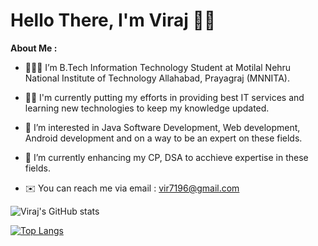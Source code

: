 # **Hello There, I'm Viraj** 👋🏻

**About Me :**

- 🧑🏻‍🎓 I’m B.Tech Information Technology Student at Motilal Nehru National Institute of Technology Allahabad, Prayagraj (MNNITA).

- 💪🏻 I'm currently putting my efforts in providing best IT services and learning new technologies to keep my knowledge updated.

- 👀 I’m interested in Java Software Development, Web development, Android development and on a way to be an expert on these fields.

- 🌱 I’m currently enhancing my CP, DSA to acchieve expertise in these fields.

- ✉️ You can reach me via email : vir7196@gmail.com


![Viraj's GitHub stats](https://github-readme-stats.vercel.app/api?username=viraj-bot&show_icons=true&theme=algolica)

[![Top Langs](https://github-readme-stats.vercel.app/api/top-langs/?username=viraj-bot)](https://github.com/viraj-bot/github-readme-stats)
<!---
viraj-bot/viraj-bot is a ✨ special ✨ repository because its `README.md` (this file) appears on your GitHub profile.
You can click the Preview link to take a look at your changes.
--->
